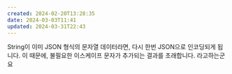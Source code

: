 ```yaml
---
created: 2024-02-20T13:28:35
date: 2024-03-03T11:41
updated: 2024-03-31T22:43
---
```

 String이 이미 JSON 형식의 문자열 데이터라면, 다시 한번 JSON으로 인코딩되게 됩니다. 이 때문에, 불필요한 이스케이프 문자가 추가되는 결과를 초래합니다. 
라고하는군요